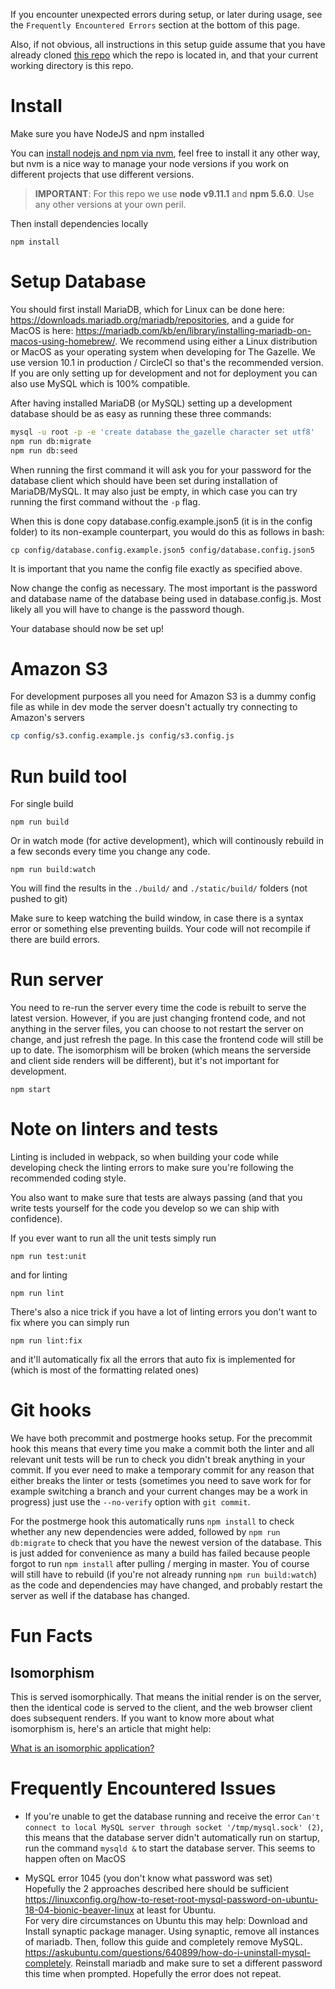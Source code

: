 If you encounter unexpected errors during setup, or later during usage, see the `Frequently Encountered Errors` section at the bottom of this page.

Also, if not obvious, all instructions in this setup guide assume that you have already cloned [this repo](https://github.com/thegazelle-ad/gazelle-server) which the repo is located in, and that your current working directory is this repo.

# Install

Make sure you have NodeJS and npm installed

You can [install nodejs and npm via nvm](https://github.com/creationix/nvm), feel free to install it any other way, but nvm is a nice way to manage your node versions if you work on different projects that use different versions.

> **IMPORTANT**: For this repo we use **node v9.11.1** and **npm 5.6.0**. Use any other versions at your own peril.

Then install dependencies locally

```
npm install
```

# Setup Database

You should first install MariaDB, which for Linux can be done here: https://downloads.mariadb.org/mariadb/repositories, and a guide for MacOS is here: https://mariadb.com/kb/en/library/installing-mariadb-on-macos-using-homebrew/. We recommend using either a Linux distribution or MacOS as your operating system when developing for The Gazelle. We use version 10.1 in production / CircleCI so that's the recommended version. If you are only setting up for development and not for deployment you can also use MySQL which is 100% compatible.

After having installed MariaDB (or MySQL) setting up a development database should be as easy as running these three commands:

```bash
mysql -u root -p -e 'create database the_gazelle character set utf8'
npm run db:migrate
npm run db:seed
```

When running the first command it will ask you for your password for the database client which should have been set during installation of MariaDB/MySQL. It may also just be empty, in which case you can try running the first command without the `-p` flag.

When this is done copy database.config.example.json5 (it is in the config folder) to its non-example counterpart, you would do this as follows in bash:

```
cp config/database.config.example.json5 config/database.config.json5
```

It is important that you name the config file exactly as specified above.

Now change the config as necessary. The most important is the password and database name of the database being used in database.config.js. Most likely all you will have to change is the password though.

Your database should now be set up!

# Amazon S3

For development purposes all you need for Amazon S3 is a dummy config file as while in dev mode the server doesn't actually try connecting to Amazon's servers

```bash
cp config/s3.config.example.js config/s3.config.js
```

# Run build tool

For single build

```
npm run build
```

Or in watch mode (for active development), which will continously rebuild in a few seconds every time you change any code.

```
npm run build:watch
```

You will find the results in the `./build/` and `./static/build/` folders (not pushed to git)

Make sure to keep watching the build window, in case there is a syntax error or something else preventing builds. Your code will not recompile if there are build errors.

# Run server

You need to re-run the server every time the code is rebuilt to serve the latest version. However, if you are just changing frontend code, and not anything in the server files, you can choose to not restart the server on change, and just refresh the page. In this case the frontend code will still be up to date. The isomorphism will be broken (which means the serverside and client side renders will be different), but it's not important for development.

```
npm start
```

# Note on linters and tests

Linting is included in webpack, so when building your code while developing check the linting errors to make sure you're following the recommended coding style.

You also want to make sure that tests are always passing (and that you write tests yourself for the code you develop so we can ship with confidence).

If you ever want to run all the unit tests simply run

```
npm run test:unit
```

and for linting

```
npm run lint
```

There's also a nice trick if you have a lot of linting errors you don't want to fix where you can simply run

```
npm run lint:fix
```

and it'll automatically fix all the errors that auto fix is implemented for (which is most of the formatting related ones)

# Git hooks

We have both precommit and postmerge hooks setup. For the precommit hook this means that every time you make a commit both the linter and all relevant unit tests will be run to check you didn't break anything in your commit. If you ever need to make a temporary commit for any reason that either breaks the linter or tests (sometimes you need to save work for for example switching a branch and your current changes may be a work in progress) just use the `--no-verify` option with `git commit`.

For the postmerge hook this automatically runs `npm install` to check whether any new dependencies were added, followed by `npm run db:migrate` to check that you have the newest version of the database. This is just added for convenience as many a build has failed because people forgot to run `npm install` after pulling / merging in master. You of course will still have to rebuild (if you're not already running `npm run build:watch`) as the code and dependencies may have changed, and probably restart the server as well if the database has changed.

# Fun Facts

## Isomorphism

This is served isomorphically. That means the initial render is on the server, then the identical code is served to the client, and the web browser client does subsequent renders. If you want to know more about what isomorphism is, here's an article that might help:

[What is an isomorphic application?](https://www.lullabot.com/articles/what-is-an-isomorphic-application)

# Frequently Encountered Issues

- If you're unable to get the database running and receive the error `Can't connect to local MySQL server through socket '/tmp/mysql.sock' (2)`, this means that the database server didn't automatically run on startup, run the command `mysqld &` to start the database server. This seems to happen often on MacOS

- MySQL error 1045 (you don't know what password was set)<br />
  Hopefully the 2 approaches described here should be sufficient https://linuxconfig.org/how-to-reset-root-mysql-password-on-ubuntu-18-04-bionic-beaver-linux at least for Ubuntu.<br />
  For very dire circumstances on Ubuntu this may help: Download and Install synaptic package manager. Using synaptic, remove all instances of mariadb. Then, follow this guide and completely remove MySQL. https://askubuntu.com/questions/640899/how-do-i-uninstall-mysql-completely. Reinstall mariadb and make sure to set a different password this time when prompted. Hopefully the error does not repeat.
